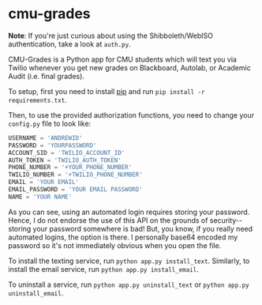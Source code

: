 cmu-grades
==========

**Note**: If you're just curious about using the Shibboleth/WebISO authentication, take a look at `auth.py`.

CMU-Grades is a Python app for CMU students which will text you via Twilio whenever you get new grades on Blackboard, Autolab, or Academic Audit (i.e. final grades).

To setup, first you need to install [pip](https://pypi.python.org/pypi/pip) and run `pip install -r requirements.txt`.

Then, to use the provided authorization functions, you need to change your `config.py` file to look like:

```python
USERNAME = 'ANDREWID'
PASSWORD = 'YOURPASSWORD'
ACCOUNT_SID = 'TWILIO_ACCOUNT_ID'
AUTH_TOKEN = 'TWILIO_AUTH_TOKEN'
PHONE_NUMBER = '+YOUR_PHONE_NUMBER'
TWILIO_NUMBER = '+TWILIO_PHONE_NUMBER'
EMAIL = 'YOUR EMAIL'
EMAIL_PASSWORD = 'YOUR EMAIL PASSWORD'
NAME = 'YOUR NAME'
```

As you can see, using an automated login requires storing your password. Hence, I do not endorse the use of this API on
the grounds of security--storing your password somewhere is bad! But, you know, if you really need automated logins,
the option is there. I personally base64 encoded my password so it's not immediately obvious when you open the file.

To install the texting service, run `python app.py install_text`. Similarly, to install the email service, run `python app.py install_email`.

To uninstall a service, run `python app.py uninstall_text` or `python app.py uninstall_email`.
